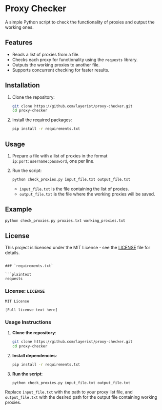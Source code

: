 # Proxy Checker

A simple Python script to check the functionality of proxies and output the working ones.

## Features

- Reads a list of proxies from a file.
- Checks each proxy for functionality using the `requests` library.
- Outputs the working proxies to another file.
- Supports concurrent checking for faster results.

## Installation

1. Clone the repository:
    ```bash
    git clone https://github.com/layerist/proxy-checker.git
    cd proxy-checker
    ```

2. Install the required packages:
    ```bash
    pip install -r requirements.txt
    ```

## Usage

1. Prepare a file with a list of proxies in the format `ip:port:username:password`, one per line.

2. Run the script:
    ```bash
    python check_proxies.py input_file.txt output_file.txt
    ```

   - `input_file.txt` is the file containing the list of proxies.
   - `output_file.txt` is the file where the working proxies will be saved.

## Example

```bash
python check_proxies.py proxies.txt working_proxies.txt
```

## License

This project is licensed under the MIT License - see the [LICENSE](LICENSE) file for details.
```

### `requirements.txt`

```plaintext
requests
```

### License: `LICENSE`

```plaintext
MIT License

[Full license text here]
```

### Usage Instructions

1. **Clone the repository**:
   ```bash
   git clone https://github.com/layerist/proxy-checker.git
   cd proxy-checker
   ```

2. **Install dependencies**:
   ```bash
   pip install -r requirements.txt
   ```

3. **Run the script**:
   ```bash
   python check_proxies.py input_file.txt output_file.txt
   ```

Replace `input_file.txt` with the path to your proxy list file, and `output_file.txt` with the desired path for the output file containing working proxies.
